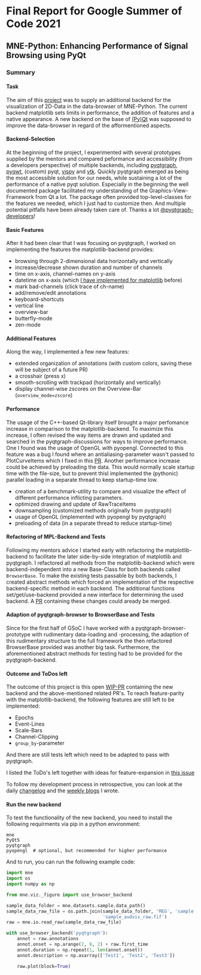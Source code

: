 # Final Report for Google Summer of Code 2021
## MNE-Python: Enhancing Performance of Signal Browsing using PyQt

### Summary
#### Task
The aim of this [project](https://blogs.python-gsoc.org/media/proposals/GSoC2021_Application_Schulz.pdf) was to supply an additional backend for the visualization
of 2D-Data in the data-browser of MNE-Python. The current backend matplotlib sets
limits in performance, the addition of features and a native 
appearance. A new backend on the base of [(Py)Qt](https://riverbankcomputing.com/software/pyqt/intro) was supposed to improve the 
data-browser in regard of the afformentioned aspects.

#### Backend-Selection
At the beginning of the project, I experimented with several prototypes supplied
by the mentors and compared peformance and accessibility (from a developers 
perspective) of multiple backends, including [pyqtgraph](https://github.com/pyqtgraph/pyqtgraph),
[pyqwt](https://github.com/PyQwt/PyQwt), (custom) pyqt,
[vispy](https://github.com/vispy/vispy) and [vtk](https://vtk.org/). 
Quickly pyqtgraph emerged as being the most accessible solution
for our needs, while sustaining a lot of the performance of a native pyqt 
solution. Especially in the beginning the well documented package facilitated
my understanding of the Graphics-View-Framework from Qt a lot. The package
often provided top-level-classes for the features we needed, which I just had
to customize then. And multiple potential pitfalls have been already taken 
care of. 
Thanks a lot [@pyqtgraph-developers](https://github.com/pyqtgraph/pyqtgraph/graphs/contributors)!

#### Basic Features
After it had been clear that I was focusing on pyqtgraph, I worked on implementing
the features the matplotlib-backend provides:

- browsing through 2-dimensional data horizontally and vertically
- increase/decrease shown duration and number of channels
- time on x-axis, channel-names on y-axis
- datetime on x-axis (which [I have implemented for matplotlib](https://github.com/mne-tools/mne-python/pull/9419) before)
- mark bad-channels (click trace of ch-name)
- add/remove/edit annotations
- keyboard-shortcuts
- vertical line
- overview-bar
- butterfly-mode
- zen-mode

#### Additional Features
Along the way, I implemented a few new features:
- extended organization of annotations (with custom colors, saving these will be subject of a future PR)
- a crosshair (press x)
- smooth-scrolling with trackpad (horizontally and vertically)
- display channel-wise zscores on the Overview-Bar (`overview_mode=zscore`)


#### Performance
The usage of the C++-based Qt-library itself brought a major perfomance increase
in comparison to the matplotlib-backend. To maximize this increase, I often revised
the way items are drawn and updated and searched in the pyqtgraph-discussions
for ways to improve performance. One I found was the usage of OpenGL with pyopengl.
Connected to this feature was a bug I found where an antialiasing-parameter
wasn't passed to PlotCurveItems which I fixed in this [PR](https://github.com/pyqtgraph/pyqtgraph/pull/1932).
Another performance increase could be achieved by preloading the data. This would
normally scale startup time with the file-size, but to prevent thisI implemented the
(pythonic) parallel loading in a separate thread to keep startup-time low.

- creation of a benchmark-utility to compare and visualize the effect of different performance inflicting parameters.
- optimized drawing and update of RawTraceItems
- downsampling (customized methods originally from pyqtgraph)
- usage of OpenGL (implemented with pyopengl by pyqtgraph)
- preloading of data (in a separate thread to reduce startup-time)

#### Refactoring of MPL-Backend and Tests
Following my mentors advice I started early with refactoring the matplotlib-backend
to facilitate the later side-by-side integration of matplotlib and pyqtgraph.
I refactored all methods from the matplotlib-backend which were backend-independent
into a new Base-Class for both backends called `BrowserBase`.
To make the existing tests passable by both backends, I created abstract methods
which forced an implementation of the respective backend-specific method in each backend.
The additional functions set/get/use-backend provided a new interface for determining
the used backend.
A [PR](https://github.com/mne-tools/mne-python/pull/9596) containing these changes could aready be merged.

#### Adaption of pyqtgraph-browser to BrowserBase and Tests
Since for the first half of GSoC I have worked with a pyqtgraph-browser-prototype
with rudimentary data-loading and -processing, the adaption of this rudimentary
structure to the full framework the then refactored BrowserBase provided was 
another big task. Furthermore, the aforementioned abstract methods for testing
had to be provided for the pyqtgraph-backend.

#### Outcome and ToDos left
The outcome of this project is this open [WIP-PR](https://github.com/mne-tools/mne-python/pull/9687) 
containing the new backend and the above-mentioned related PR's.
To reach feature-parity with the matplotlib-backend, the following features are still left to be implemented:
- Epochs
- Event-Lines
- Scale-Bars
- Channel-Clipping
- `group_by`-parameter

And there are still tests left which need to be adapted to pass with pyqtgraph.

I listed the ToDo's left together with ideas for feature-expansion in [this issue](https://github.com/mne-tools/mne-python/issues/9686)

To follow my development process in retrospective, you can look at the daily [changelog](CHANGELOG.md)
and the [weekly blogs](https://blogs.python-gsoc.org/en/marsipus-blog/) I wrote.

#### Run the new backend
To test the functionality of the new backend, you need to install the following requirments via pip in a python environment:
```
mne
PyQt5
pyqtgraph
pyopengl  # optional, but recommended for higher performance
```

And to run, you can run the following example code:
```python
import mne
import os
import numpy as np

from mne.viz._figure import use_browser_backend

sample_data_folder = mne.datasets.sample.data_path()
sample_data_raw_file = os.path.join(sample_data_folder, 'MEG', 'sample',
                                    'sample_audvis_raw.fif')
raw = mne.io.read_raw(sample_data_raw_file)

with use_browser_backend('pyqtgraph'):
    annot = raw.annotations
    annot.onset = np.arange(2, 8, 2) + raw.first_time
    annot.duration = np.repeat(1, len(annot.onset))
    annot.description = np.asarray(['Test1', 'Test2', 'Test3'])

    raw.plot(block=True)
```
